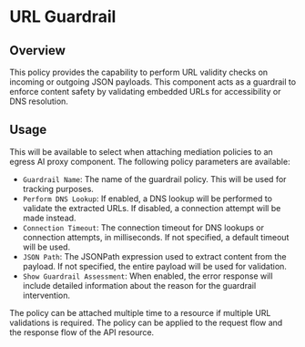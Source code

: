 # URL Guardrail

## Overview

This policy provides the capability to perform URL validity checks on incoming or outgoing JSON payloads. This component acts as a guardrail to enforce content safety by validating embedded URLs for accessibility or DNS resolution.

## Usage

This will be available to select when attaching mediation policies to an egress AI proxy component. The following policy parameters are available:

- `Guardrail Name`: The name of the guardrail policy. This will be used for tracking purposes.
- `Perform DNS Lookup`: If enabled, a DNS lookup will be performed to validate the extracted URLs. If disabled, a connection attempt will be made instead.
- `Connection Timeout`: The connection timeout for DNS lookups or connection attempts, in milliseconds. If not specified, a default timeout will be used.
- `JSON Path`: The JSONPath expression used to extract content from the payload. If not specified, the entire payload will be used for validation.
- `Show Guardrail Assessment`: When enabled, the error response will include detailed information about the reason for the guardrail intervention.

The policy can be attached multiple time to a resource if multiple URL validations is required. The policy can be applied to the request flow and the response flow of the API resource.
